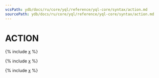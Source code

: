 ```yaml
---
vcsPath: ydb/docs/ru/core/yql/reference/yql-core/syntax/action.md
sourcePath: ydb/docs/ru/core/yql/reference/yql-core/syntax/action.md
---
```

# ACTION

{% include [x](_includes/action/define_do.md) %}

{% include [x](_includes/action/begin.md) %}


  {% include [x](_includes/action/evaluate.md) %}

